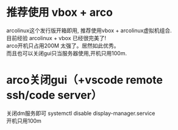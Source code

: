 # 推荐使用 vbox + arco
arcolinux这个发行版开箱即用, 推荐使用vbox + arcolinux虚拟机组合.    
目前经验 arcolinux + vbox 已经很完美了!    
arco开机只占用200M 太强了。居然如此优秀。        
而且也可以关闭gui只当服务器使用,开机只用100m.    

# arco关闭gui（+vscode remote ssh/code server）
关闭dm服务即可
systemctl disable display-manager.service      
开机只用100m     

#
